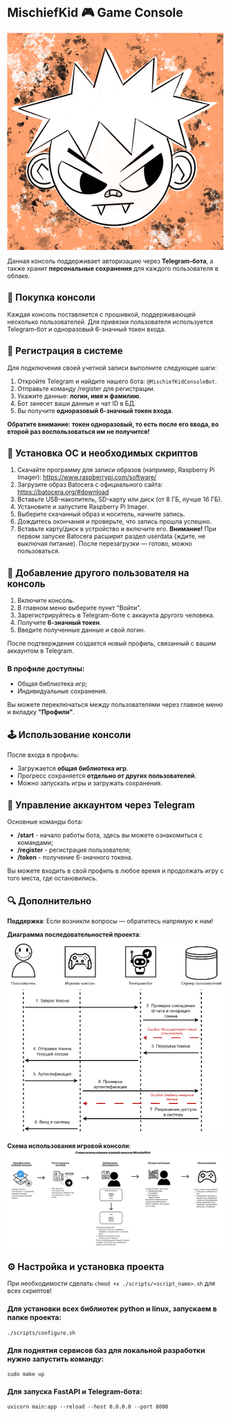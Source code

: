 # MischiefKid 🎮 Game Console

![image](https://github.com/sxannyy/MischiefKid_game_console/blob/main/logo.png)

Данная консоль поддерживает авторизацию через **Telegram-бота**, а также хранит **персональные сохранения** для каждого пользователя в облаке.

## 🛒 Покупка консоли

Каждая консоль поставляется с прошивкой, поддерживающей несколько пользователей. Для привязки пользователя используется Telegram-бот и одноразовый 6-значный токен входа.

## 📝 Регистрация в системе

Для подключения своей учетной записи выполните следующие шаги:

1. Откройте Telegram и найдите нашего бота: `@MischiefKidConsoleBot`.
2. Отправьте команду /register для регистрации.
3. Укажите данные: **логин, имя и фамилию**.
4. Бот занесет ваши данные и чат ID в БД.
5. Вы получите **одноразовый 6-значный токен входа**.

**Обратите внимание: токен одноразовый, то есть после его ввода, во второй раз воспользоваться им не получится!**

## 🤖 Установка ОС и необходимых скриптов

1. Скачайте программу для записи образов (например, Raspberry Pi Imager): https://www.raspberrypi.com/software/
2. Загрузите образ Batocera с официального сайта: https://batocera.org/#download
3. Вставьте USB-накопитель, SD-карту или диск (от 8 ГБ, лучше 16 ГБ).
4. Установите и запустите Raspberry Pi Imager.
5. Выберите скачанный образ и носитель, начните запись.
6. Дождитесь окончания и проверьте, что запись прошла успешно.
7. Вставьте карту/диск в устройство и включите его.
**Внимание!** При первом запуске Batocera расширит раздел userdata (ждите, не выключая питание).
После перезагрузки — готово, можно пользоваться.

## 👤 Добавление другого пользователя на консоль

1. Включите консоль.
2. В главном меню выберите пункт "Войти".
3. Зарегистрируйтесь в Telegram-боте с аккаунта другого человека.
4. Получите **6-значный токен**.
5. Введите полученные данные и свой логин. 

После подтверждения создается новый профиль, связанный с вашим аккаунтом в Telegram.

### В профиле доступны:
- Общая библиотека игр;
- Индивидуальные сохранения.

Вы можете переключаться между пользователями через главное меню и вкладку **"Профили"**.

## 🕹 Использование консоли

После входа в профиль:
- Загружается **общая библиотека игр**.
- Прогресс сохраняется **отдельно от других пользователей**.
- Можно запускать игры и загружать сохранения.

## 🤖 Управление аккаунтом через Telegram

Основные команды бота:
- **/start** - начало работы бота, здесь вы можете ознакомиться с командами;
- **/register** - регистрация пользователя;
- **/token** - получение 6-значного токена.

Вы можете входить в свой профиль в любое время и продолжать игру с того места, где остановились.

## 🔍 Дополнительно

**Поддержка**:
Если возникли вопросы — обратитесь напрямую к нам!

**Диаграмма последовательностей проекта**:
![image](https://github.com/sxannyy/MischiefKid_game_console/blob/main/diagram.png)

**Схема использования игровой консоли**:
![image](https://github.com/sxannyy/MischiefKid_game_console/blob/main/scheme.png)

## ⚙️ Настройка и установка проекта
При необходимости сделать ```chmod +x ./scripts/<script_name>.sh``` для всех скриптов!

### Для установки всех библиотек python и linux, запускаем в папке проекта:
```
./scripts/configure.sh
```

### Для поднятия сервисов баз для локальной разработки нужно запустить команду:
```
sudo make up
```

### Для запуска FastAPI и Telegram-бота:
```
uvicorn main:app --reload --host 0.0.0.0 --port 8000
```
